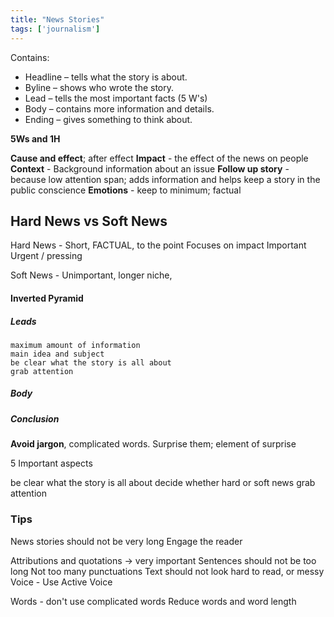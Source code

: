 ```yaml
---
title: "News Stories"
tags: ['journalism']
---
```



Contains: 
-   Headline – tells what the story is about.
-   Byline – shows who wrote the story.
-   Lead – tells the most important facts (5 W's)
-   Body – contains more information and details.
-   Ending – gives something to think about.


**5Ws and 1H** 

**Cause and effect**; after effect
**Impact** - the effect of the news on people
**Context** - Background information about an issue
**Follow up story** - because low attention span; adds information and helps keep a story in the public conscience
**Emotions** - keep to minimum; factual

## Hard News vs Soft News 

Hard News - Short, FACTUAL, to the point
Focuses on impact 
Important 
Urgent / pressing

Soft News - Unimportant, longer 
niche, 

#### Inverted Pyramid
##### Leads
	maximum amount of information
	main idea and subject
	be clear what the story is all about
	grab attention
##### Body
##### Conclusion
####

**Avoid jargon**, complicated words. 
Surprise them; element of surprise

5 Important aspects 

be clear what the story is all about
decide whether hard or soft news
grab attention

### Tips 
News stories should not be very long
Engage the reader

Attributions and quotations -> very important
Sentences should not be too long
Not too many punctuations 
Text should not look hard to read, or messy
Voice - Use Active Voice 

Words - don't use complicated words
Reduce words and word length
